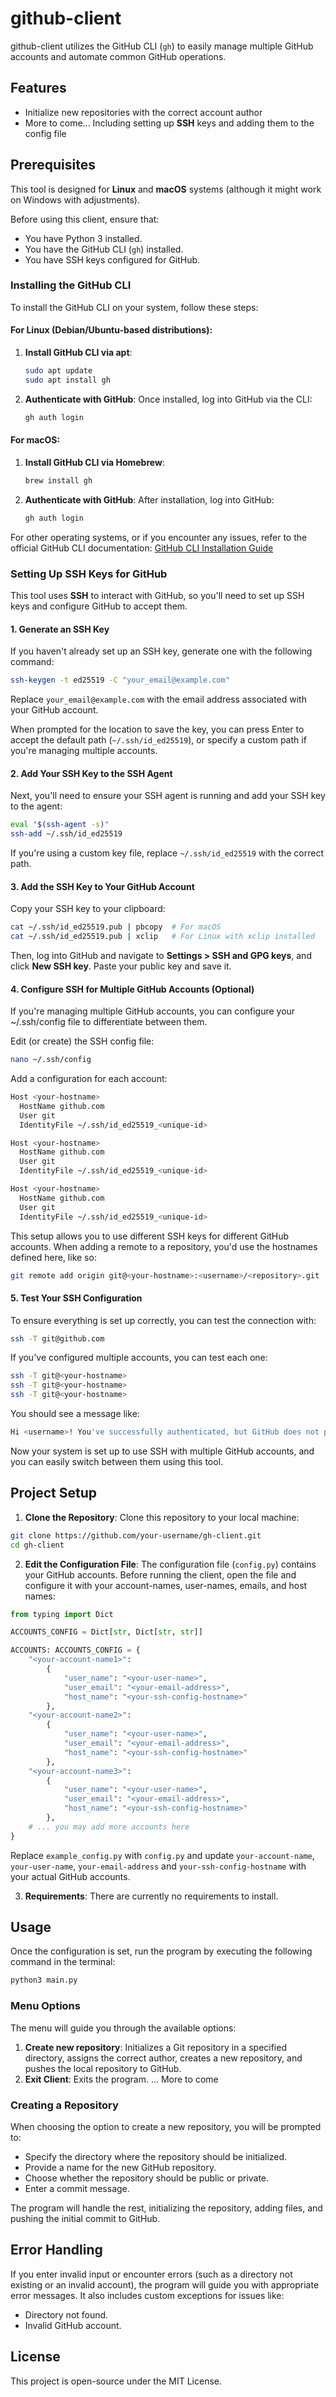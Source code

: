 # github-client

github-client utilizes the GitHub CLI (`gh`) to easily manage multiple GitHub accounts and automate common GitHub operations.

## Features
- Initialize new repositories with the correct account author
- More to come... Including setting up **SSH** keys and adding them to the config file
  
## Prerequisites
This tool is designed for **Linux** and **macOS** systems (although it might work on Windows with adjustments).

Before using this client, ensure that:
- You have Python 3 installed.
- You have the GitHub CLI (`gh`) installed.
- You have SSH keys configured for GitHub.

### Installing the GitHub CLI
To install the GitHub CLI on your system, follow these steps:

#### For Linux (Debian/Ubuntu-based distributions):
1. **Install GitHub CLI via apt**:
    ```bash
    sudo apt update
    sudo apt install gh
    ```

2. **Authenticate with GitHub**:
    Once installed, log into GitHub via the CLI:
    ```bash
    gh auth login
    ```

#### For macOS:
1. **Install GitHub CLI via Homebrew**:
    ```bash
    brew install gh
    ```

2. **Authenticate with GitHub**:
    After installation, log into GitHub:
    ```bash
    gh auth login
    ```

For other operating systems, or if you encounter any issues, refer to the official GitHub CLI documentation: [GitHub CLI Installation Guide](https://cli.github.com/manual/installation)

### Setting Up SSH Keys for GitHub

This tool uses **SSH** to interact with GitHub, so you'll need to set up SSH keys and configure GitHub to accept them.

#### 1. **Generate an SSH Key**
If you haven't already set up an SSH key, generate one with the following command:

```bash
ssh-keygen -t ed25519 -C "your_email@example.com"
```

Replace `your_email@example.com` with the email address associated with your GitHub account.

When prompted for the location to save the key, you can press Enter to accept the default path (`~/.ssh/id_ed25519`), or specify a custom path if you're managing multiple accounts.

#### 2. Add Your SSH Key to the SSH Agent
Next, you'll need to ensure your SSH agent is running and add your SSH key to the agent:

```bash
eval "$(ssh-agent -s)"
ssh-add ~/.ssh/id_ed25519
```

If you're using a custom key file, replace `~/.ssh/id_ed25519` with the correct path.

#### 3. Add the SSH Key to Your GitHub Account
Copy your SSH key to your clipboard:

```bash
cat ~/.ssh/id_ed25519.pub | pbcopy  # For macOS
cat ~/.ssh/id_ed25519.pub | xclip   # For Linux with xclip installed
```

Then, log into GitHub and navigate to **Settings > SSH and GPG keys**, and click **New SSH key**. Paste your public key and save it.

#### 4. Configure SSH for Multiple GitHub Accounts (Optional)
If you're managing multiple GitHub accounts, you can configure your ~/.ssh/config file to differentiate between them.

Edit (or create) the SSH config file:

```bash
nano ~/.ssh/config
```

Add a configuration for each account:

```bash
Host <your-hostname>
  HostName github.com
  User git
  IdentityFile ~/.ssh/id_ed25519_<unique-id>

Host <your-hostname>
  HostName github.com
  User git
  IdentityFile ~/.ssh/id_ed25519_<unique-id>

Host <your-hostname>
  HostName github.com
  User git
  IdentityFile ~/.ssh/id_ed25519_<unique-id>
```

This setup allows you to use different SSH keys for different GitHub accounts. When adding a remote to a repository, you'd use the hostnames defined here, like so:

```bash
git remote add origin git@<your-hostname>:<username>/<repository>.git
```

#### 5. Test Your SSH Configuration
To ensure everything is set up correctly, you can test the connection with:

```bash
ssh -T git@github.com
```

If you've configured multiple accounts, you can test each one:

```bash
ssh -T git@<your-hostname>
ssh -T git@<your-hostname>
ssh -T git@<your-hostname>
```

You should see a message like:

```bash
Hi <username>! You've successfully authenticated, but GitHub does not provide shell access.
```

Now your system is set up to use SSH with multiple GitHub accounts, and you can easily switch between them using this tool.

## Project Setup

1. **Clone the Repository**:
Clone this repository to your local machine:
```bash
git clone https://github.com/your-username/gh-client.git
cd gh-client
```

2. **Edit the Configuration File**:
The configuration file (`config.py`) contains your GitHub accounts. Before running the client, open the file and configure it with your account-names, user-names, emails, and host names:

```python
from typing import Dict

ACCOUNTS_CONFIG = Dict[str, Dict[str, str]]

ACCOUNTS: ACCOUNTS_CONFIG = {
    "<your-account-name1>":
        {
            "user_name": "<your-user-name>",
            "user_email": "<your-email-address>",
            "host_name": "<your-ssh-config-hostname>"
        },
    "<your-account-name2>":
        {
            "user_name": "<your-user-name>",
            "user_email": "<your-email-address>",
            "host_name": "<your-ssh-config-hostname>"
        },
    "<your-account-name3>":
        {
            "user_name": "<your-user-name>",
            "user_email": "<your-email-address>",
            "host_name": "<your-ssh-config-hostname>"
        },
    # ... you may add more accounts here
}
```

Replace `example_config.py` with `config.py` and update `your-account-name`, `your-user-name`, `your-email-address` and `your-ssh-config-hostname` with your actual GitHub accounts.

3. **Requirements**:
There are currently no requirements to install. 

## Usage

Once the configuration is set, run the program by executing the following command in the terminal:

```bash
python3 main.py
```

### Menu Options
The menu will guide you through the available options:

1. **Create new repository**: Initializes a Git repository in a specified directory, assigns the correct author, creates a new repository, and pushes the local repository to GitHub.
2. **Exit Client**: Exits the program.
... More to come

### Creating a Repository
When choosing the option to create a new repository, you will be prompted to:

- Specify the directory where the repository should be initialized.
- Provide a name for the new GitHub repository.
- Choose whether the repository should be public or private.
- Enter a commit message.

The program will handle the rest, initializing the repository, adding files, and pushing the initial commit to GitHub.

## Error Handling
If you enter invalid input or encounter errors (such as a directory not existing or an invalid account), the program will guide you with appropriate error messages. It also includes custom exceptions for issues like:

- Directory not found.
- Invalid GitHub account.

## License
This project is open-source under the MIT License.
